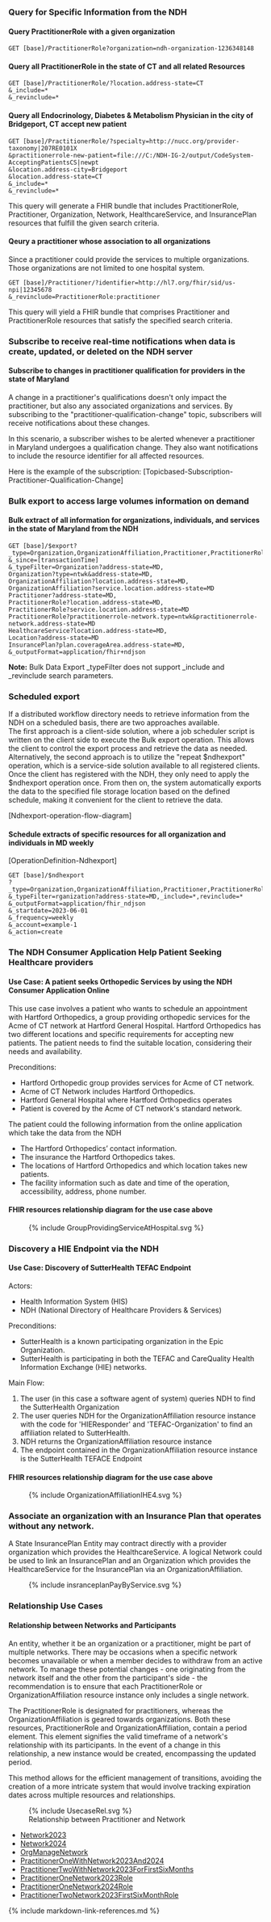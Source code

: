 ### Query for Specific Information from the NDH
#### Query PractitionerRole with a given organization
```
GET [base]/PractitionerRole?organization=ndh-organization-1236348148
```

#### Query all PractitionerRole in the state of CT and all related Resources
```
GET [base]/PractitionerRole/?location.address-state=CT
&_include=*
&_revinclude=*
```
#### Query all Endocrinology, Diabetes & Metabolism Physician in the city of Bridgeport, CT accept new patient
```
GET [base]/PractitionerRole/?specialty=http://nucc.org/provider-taxonomy|207RE0101X
&practitionerrole-new-patient=file:///C:/NDH-IG-2/output/CodeSystem-AcceptingPatientsCS|newpt
&location.address-city=Bridgeport
&location.address-state=CT
&_include=*
&_revinclude=*
```
This query will generate a FHIR bundle that includes PractitionerRole, Practitioner, Organization, Network, HealthcareService, and InsurancePlan resources that fulfill the given search criteria.

#### Qeury a practitioner whose association to all organizations
Since a practitioner could provide the services to multiple organizations. Those organizations are not limited to one hospital system.
```
GET [base]/Practitioner/?identifier=http://hl7.org/fhir/sid/us-npi|12345678
&_revinclude=PractitionerRole:practitioner
```
This query will yield a FHIR bundle that comprises Practitioner and PractitionerRole resources that satisfy the specified search criteria.

###  Subscribe to receive real-time notifications when data is create, updated, or deleted on the NDH server

#### Subscribe to changes in practitioner qualification for providers in the state of Maryland
A change in a practitioner's qualifications doesn't only impact the practitioner, but also any associated organizations and services. By subscribing to the "practitioner-qualification-change" topic, subscribers will receive notifications about these changes.

In this scenario, a subscriber wishes to be alerted whenever a practitioner in Maryland undergoes a qualification change. They also want notifications to include the resource identifier for all affected resources.

Here is the example of the subscription:
[Topicbased-Subscription-Practitioner-Qualification-Change]


### Bulk export to access large volumes information on demand
#### Bulk extract of all information for organizations, individuals, and services in the state of Maryland from the NDH
```
GET [base]/$export?_type=Organization,OrganizationAffiliation,Practitioner,PractitionerRole,HealthcareService,Location,InsurancePlan
&_since=[transactionTime]
&_typeFilter=Organization?address-state=MD,
Organization?type=ntwk&address-state=MD,
OrganizationAffiliation?location.address-state=MD,
OrganizationAffiliation?service.location.address-state=MD
Practitioner?address-state=MD,
PractitionerRole?location.address-state=MD,
PractitionerRole?service.location.address-state=MD
PractitionerRole?practitionerrole-network.type=ntwk&practitionerrole-network.address-state=MD
HealthcareService?location.address-state=MD,
Location?address-state=MD
InsurancePlan?plan.coverageArea.address-state=MD,
&_outputFormat=application/fhir+ndjson
```
**Note:**
Bulk Data Export _typeFilter does not support _include and _revinclude search parameters.

### Scheduled export
If a distributed workflow directory needs to retrieve information from the NDH on a scheduled basis, there are two approaches available.  
The first approach is a client-side solution, where a job scheduler script is written on the client side to execute the Bulk export operation. This allows the client to control the export process and retrieve the data as needed.  
Alternatively, the second approach is to utilize the "repeat $ndhexport" operation, which is a service-side solution available to all registered clients. Once the client has registered with the NDH, they only need to apply the $ndhexport operation once. From then on, the system automatically exports the data to the specified file storage location based on the defined schedule, making it convenient for the client to retrieve the data.

[Ndhexport-operation-flow-diagram]

#### Schedule extracts of specific resources for all organization and individuals in MD weekly
[OperationDefinition-Ndhexport]
```
GET [base]/$ndhexport
?_type=Organization,OrganizationAffiliation,Practitioner,PractitionerRole,HealthcareService,Location,InsurancePlan
&_typeFilter=rganization?address-state=MD,_include=*,revinclude=*
&_outputFormat=application/fhir_ndjson
&_startdate=2023-06-01
&_frequency=weekly
&_account=example-1
&_action=create
```

### The NDH Consumer Application Help Patient Seeking Healthcare providers

#### Use Case: A patient seeks Orthopedic Services by using the NDH Consumer Application Online
This use case involves a patient who wants to schedule an appointment with Hartford Orthopedics, a group providing orthopedic services for the Acme of CT network at Hartford General Hospital. Hartford Orthopedics has two different locations and specific requirements for accepting new patients. The patient needs to find the suitable location, considering their needs and availability.

Preconditions:
- Hartford Orthopedic group provides services for Acme of CT network.
- Acme of CT Network includes Hartford Orthopedics.
- Hartford General Hospital where Hartford Orthopedics operates
- Patient is covered by the Acme of CT network's standard network.

The patient could the following information from the online application which take the data from the NDH
- The Hartford Orthopedics’ contact information.
- The insurance the Hartford Orthopedics takes.
- The locations of Hartford Orthopedics and which location takes new patients. 
- The facility information such as date and time of the operation, accessibility, address, phone number.

#### FHIR resources relationship diagram for the use case above
<figure>
    {% include GroupProvidingServiceAtHospital.svg %}
    <figcaption></figcaption>
</figure>

###  Discovery a HIE Endpoint via the NDH
#### Use Case:  Discovery of SutterHealth TEFAC Endpoint
Actors:
- Health Information System (HIS)
- NDH (National Directory of Healthcare Providers & Services)

Preconditions:
- SutterHealth is a known participating organization in the Epic Organization.
- SutterHealth is participating in both the TEFAC and CareQuality Health Information Exchange (HIE) networks.

Main Flow:
1. The user (in this case a software agent of system) queries NDH to find the SutterHealth Organization
2. The user queries NDH for the OrganizationAffiliation resource instance with the code for 'HIEResponder' and 'TEFAC-Organization' to find an affiliation related to SutterHealth.
3. NDH returns the OrganizationAffiliation resource instance
4. The endpoint contained in the OrganizationAffiliation resource instance is the SutterHealth TEFACE Endpoint

#### FHIR resources relationship diagram for the use case above
<figure>
    {% include OrganizationAffiliationIHE4.svg %}
    <figcaption></figcaption>
</figure>

### Associate an organization with an Insurance Plan that operates without any network.
A State InsurancePlan Entity may contract directly with a provider organization which provides the HealthcareService. A logical Network could be used to link an InsurancePlan and an Organization which provides the HealthcareService for the InsurancePlan via an OrganizationAffiliation.
<figure>
    {% include insranceplanPayByService.svg %}
    <figcaption> </figcaption>
</figure>

### Relationship Use Cases
#### Relationship between Networks and Participants
An entity, whether it be an organization or a practitioner, might be part of multiple networks. There may be occasions when a specific network becomes unavailable or when a member decides to withdraw from an active network. To manage these potential changes - one originating from the network itself and the other from the participant's side - the recommendation is to ensure that each PractitionerRole or OrganizationAffiliation resource instance only includes a single network.

The PractitionerRole is designated for practitioners, whereas the OrganizationAffiliation is geared towards organizations. Both these resources, PractitionerRole and OrganizationAffiliation, contain a period element. This element signifies the valid timeframe of a network's relationship with its participants. In the event of a change in this relationship, a new instance would be created, encompassing the updated period.

This method allows for the efficient management of transitions, avoiding the creation of a more intricate system that would involve tracking expiration dates across multiple resources and relationships.


<figure>
    {% include UsecaseRel.svg %}
    <figcaption>Relationship between Practitioner and Network </figcaption>
</figure>  

- [Network2023](Organization-Network2023.html)
- [Network2024](Organization-Network2024.html)
- [OrgManageNetwork](Organization-OrgManageNetwork.html)
- [PractitionerOneWithNetwork2023And2024](Practitioner-PractitionerOneWithNetwork2023And2024.html)
- [PractitionerTwoWithNetwork2023ForFirstSixMonths](Practitioner-PractitionerTwoWithNetwork2023ForFirstSixMonths.html)
- [PractitionerOneNetwork2023Role](PractitionerRole-PractitionerOneNetwork2023Role.html)
- [PractitionerOneNetwork2024Role](PractitionerRole-PractitionerOneNetwork2024Role.html)
- [PractitionerTwoNetwork2023FirstSixMonthRole](PractitionerRole-PractitionerTwoNetwork2023FirstSixMonthRole.html)




{% include markdown-link-references.md %}
